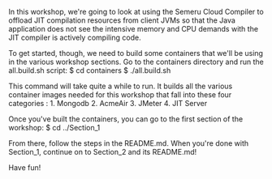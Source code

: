 In this workshop, we're going to look at using the Semeru Cloud Compiler
to offload JIT compilation resources from client JVMs so that the Java
application does not see the intensive memory and CPU demands with the
JIT compiler is actively compiling code.

To get started, though, we need to build some containers that we'll be
using in the various workshop sections. Go to the containers directory
and run the all.build.sh script:
	$ cd containers
	$ ./all.build.sh

This command will take quite a while to run. It builds all the various
container images needed for this workshop that fall into these four
categories :
	1. Mongodb
	2. AcmeAir
	3. JMeter
	4. JIT Server

Once you've built the containers, you can go to the first section of
the workshop:
	$ cd ../Section_1

From there, follow the steps in the README.md. When you're done with
Section_1, continue on to Section_2 and its README.md!

Have fun!
